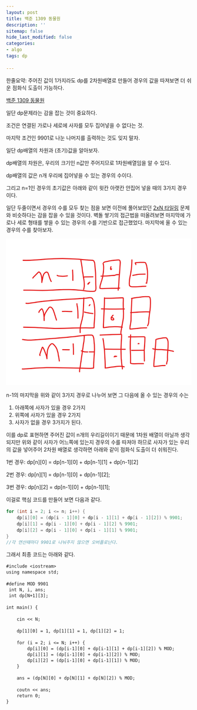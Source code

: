```yaml
---
layout: post
title: 백준 1309 동물원
description: ''
sitemap: false
hide_last_modified: false
categories:
- algo
tags: dp

---
```

한줄요약: 주어진 값이 1가지라도 dp를 2차원배열로 만들어 경우의 값을 따져보면 더 쉬운 점화식 도출이 가능하다.

[백준 1309 동물원](https://www.acmicpc.net/problem/1309)

일단 dp문제라는 감을 잡는 것이 중요하다.

조건은 연결된 가로나 세로에 사자를 모두 집어넣을 수 없다는 것.

마지막 조건인 9901로 나눈 나머지를 출력하는 것도 잊지 말자.

일단 dp배열의 차원과 (초기)값을 알아보자.

dp배열의 차원은, 우리의 크기인 n값만 주어지므로 1차원배열임을 알 수 있다.

dp배열의 값은 n개 우리에 집어넣을 수 있는 경우의 수이다.

그리고 n=1인 경우의 초기값은 아래와 같이 윗칸 아랫칸 안집어 넣을 때의 3가지 경우이다.

일단 두줄이면서 경우의 수를 모두 찾는 점을 보면 이전에 풀어보았던 [2xN 타일링](https://www.acmicpc.net/problem/11726) 문제와 비슷하다는 감을 잡을 수 있을 것이다. 벽돌 쌓기의 접근법을 떠올려보면 마지막에 가로나 세로 형태를 쌓을 수 있는 경우의 수를 기반으로 접근했었다. 마지막에 올 수 있는 경우의 수를 찾아보자.

![](/uploads/0blank.png)

n-1의 마지막을 위와 같이 3가지 경우로 나누어 보면 그 다음에 올 수 있는 경우의 수는

1. 아래쪽에 사자가 있을 경우 2가지
2. 위쪽에 사자가 있을 경우 2가지
3. 사자가 없을 경우 3가지가 된다.

이를 dp로 표현하면 주어진 값이 n개의 우리길이이기 때문에 1차원 배열이 아닐까 생각되지만 위와 같이 사자가 어느쪽에 있는지 경우의 수를 따져야 하므로 사자가 있는 우리의 값을 넣어주어 2차원 배열로 생각하면 아래와 같이 점화식 도출이 더 쉬워진다.

1번 경우: dp\[n\]\[0\] = dp\[n-1\]\[0\] + dp\[n-1\]\[1\] + dp\[n-1\]\[2\]

2번 경우: dp\[n\]\[1\] = dp\[n-1\]\[0\] + dp\[n-1\]\[2\];

3번 경우: dp\[n\]\[2\] = dp\[n-1\]\[0\] + dp\[n-1\]\[1\];

이걸로 핵심 코드를 만들어 보면 다음과 같다.

```cpp
for (int i = 2; i <= n; i++) { 
	dp[i][0] = (dp[i - 1][0] + dp[i - 1][1] + dp[i - 1][2]) % 9901; 
	dp[i][1] = dp[i - 1][0] + dp[i - 1][2] % 9901; 
	dp[i][2] = dp[i - 1][0] + dp[i - 1][1] % 9901; 
}
//각 연산때마다 9901로 나눠주지 않으면 오버플로난다.
```

그래서 최종 코드는 아래와 같다.

    #include <iostream>
    using namespace std;
    
    #define MOD 9901
     int N, i, ans;
     int dp[N+1][3];
        
    int main() {
    
        cin << N;
    
        dp[1][0] = 1, dp[1][1] = 1, dp[1][2] = 1;
        
        for (i = 2; i <= N; i++) {
            dp[i][0] = (dp[i-1][0] + dp[i-1][1] + dp[i-1][2]) % MOD;
            dp[i][1] = (dp[i-1][0] + dp[i-1][2]) % MOD;
            dp[i][2] = (dp[i-1][0] + dp[i-1][1]) % MOD;
        }
    
        ans = (dp[N][0] + dp[N][1] + dp[N][2]) % MOD;
        
        coutn << ans;
        return 0;
    }